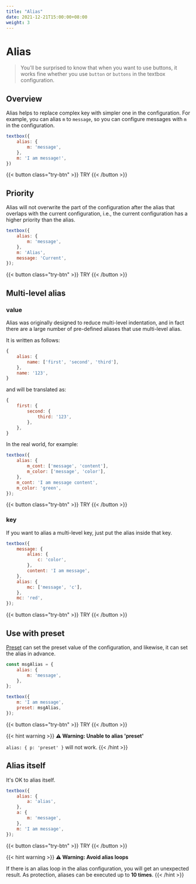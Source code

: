```yaml
---
title: "Alias"
date: 2021-12-21T15:00:00+08:00
weight: 3
---
```


# Alias

> You'll be surprised to know that when you want to use buttons, it works fine whether you use `button` or `buttons` in the textbox configuration.

## Overview

Alias helps to replace complex key with simpler one in the configuration. For example, you can alias `m` to `message`, so you can configure messages with `m` in the configuration.

```javascript
textbox({
    alias: {
        m: 'message',
    },
    m: 'I am message!',
})
```

{{< button class="try-btn" >}} TRY {{< /button >}}

## Priority

Alias will not overwrite the part of the configuration after the alias that overlaps with the current configuration, i.e., the current configuration has a higher priority than the alias.


```javascript
textbox({
    alias: {
        m: 'message',
    },
    m: 'Alias',
    message: 'Current',
});
```

{{< button class="try-btn" >}} TRY {{< /button >}}

## Multi-level alias

### value

Alias was originally designed to reduce multi-level indentation, and in fact there are a large number of pre-defined aliases that use multi-level alias.

It is written as follows:

```javascript
{
    alias: {
        name: ['first', 'second', 'third'],
    },
    name: '123',
}
```

and will be translated as:

```javascript
{
    first: {
        second: {
            third: '123',
        },
    },
}
```

In the real world, for example:

```javascript
textbox({
    alias: {
        m_cont: ['message', 'content'],
        m_color: ['message', 'color'],
    },
    m_cont: 'I am message content',
    m_color: 'green',
});
```

{{< button class="try-btn" >}} TRY {{< /button >}}

### key

If you want to alias a multi-level key, just put the alias inside that key.

```javascript
textbox({
    message: {
        alias: {
            c: 'color',
        },
        content: 'I am message',
    },
    alias: {
        mc: ['message', 'c'],
    },
    mc: 'red',
});
```

{{< button class="try-btn" >}} TRY {{< /button >}}

## Use with preset

[Preset](../preset/) can set the preset value of the configuration, and likewise, it can set the alias in advance.

```javascript
const msgAlias = {
    alias: {
        m: 'message',
    },
};

textbox({
    m: 'I am message',
    preset: msgAlias,
});
```

{{< button class="try-btn" >}} TRY {{< /button >}}

{{< hint warning >}}
**⚠️ Warning: Unable to alias 'preset'**

`alias: { p: 'preset' }` will not work.
{{< /hint >}}

## Alias itself

It's OK to alias itself.

```javascript
textbox({
    alias: {
        a: 'alias',
    },
    a: {
        m: 'message',
    },
    m: 'I am message',
});
```

{{< button class="try-btn" >}} TRY {{< /button >}}

{{< hint warning >}}
**⚠️ Warning: Avoid alias loops**

If there is an alias loop in the alias configuration, you will get an unexpected result. As protection, aliases can be executed up to **10 times**.
{{< /hint >}}
